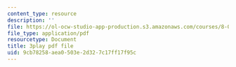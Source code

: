 ```yaml
---
content_type: resource
description: ''
file: https://ol-ocw-studio-app-production.s3.amazonaws.com/courses/8-01sc-classical-mechanics-fall-2016/9cb78258aea0503e2d327c17ff17f95c_W1lxlbJ0BZU.pdf
file_type: application/pdf
resourcetype: Document
title: 3play pdf file
uid: 9cb78258-aea0-503e-2d32-7c17ff17f95c
---
```

